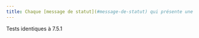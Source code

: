 ```yaml
---
title: Chaque [message de statut](#message-de-statut) qui présente une suggestion, ou avertit de l’existence d’une erreur utilise-t-il l’attribut WAI-ARIA `role="alert"` ?
---
```


Tests identiques à 7.5.1
